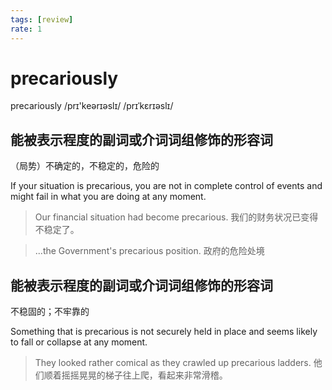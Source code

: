 ```yaml
---
tags: [review]
rate: 1
---
```


# precariously
precariously /prɪ'keərɪəslɪ/ /prɪˈkɛrɪəslɪ/ 

## 能被表示程度的副词或介词词组修饰的形容词

（局势）不确定的，不稳定的，危险的

If your situation is precarious, you are not in complete control of events and might fail in what you are doing at any moment.  

> Our financial situation had become precarious.
> 我们的财务状况已变得不稳定了。


> ...the Government's precarious position.
> 政府的危险处境


## 能被表示程度的副词或介词词组修饰的形容词

不稳固的；不牢靠的

Something that is precarious is not securely held in place and seems likely to fall or collapse at any moment.  

> They looked rather comical as they crawled up precarious ladders.
> 他们顺着摇摇晃晃的梯子往上爬，看起来非常滑稽。



